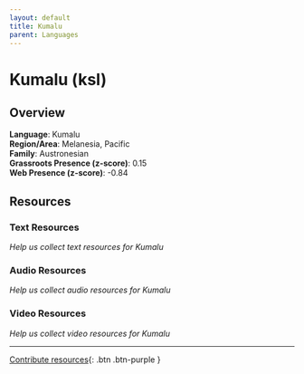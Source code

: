 ```yaml
---
layout: default
title: Kumalu
parent: Languages
---
```


# Kumalu (ksl)

## Overview

**Language**: Kumalu  
**Region/Area**: Melanesia, Pacific  
**Family**: Austronesian  
**Grassroots Presence (z-score)**: 0.15  
**Web Presence (z-score)**: -0.84  

## Resources

### Text Resources
*Help us collect text resources for Kumalu*

### Audio Resources
*Help us collect audio resources for Kumalu*

### Video Resources
*Help us collect video resources for Kumalu*

---

[Contribute resources](https://forms.office.com/e/1SfLJx3u1r){: .btn .btn-purple }

